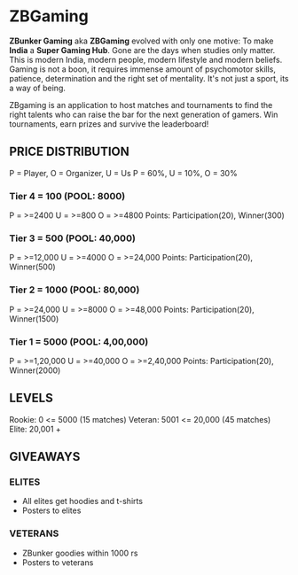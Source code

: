 # ZBGaming

**ZBunker Gaming** aka **ZBGaming** evolved with only one motive: To make **India** a **Super Gaming Hub**. Gone are the days when studies only matter. This is modern India, modern people, modern lifestyle and modern beliefs. Gaming is not a boon, it requires immense amount of psychomotor skills, patience, determination and the right set of mentality. It's not just a sport, its a way of being.

ZBgaming is an application to host matches and tournaments to find the right talents who can raise the bar for the next generation of gamers. Win tournaments, earn prizes and survive the leaderboard!

## PRICE DISTRIBUTION

P = Player, O = Organizer, U = Us
P = 60%, U = 10%, O = 30%

### Tier 4 = 100 (POOL: 8000)
P = >=2400
U = >=800
O = >=4800
Points: Participation(20), Winner(300)

### Tier 3 = 500 (POOL: 40,000)
P = >=12,000
U = >=4000
O = >=24,000
Points: Participation(20), Winner(500)

### Tier 2 = 1000 (POOL: 80,000)
P = >=24,000
U = >=8000
O = >=48,000
Points: Participation(20), Winner(1500)

### Tier 1 = 5000 (POOL: 4,00,000)
P = >=1,20,000
U = >=40,000
O = >=2,40,000
Points: Participation(20), Winner(2000)

## LEVELS
Rookie: 0 <= 5000 (15 matches)
Veteran: 5001 <= 20,000 (45 matches)
Elite:  20,001 +

## GIVEAWAYS

### ELITES
- All elites get hoodies and t-shirts
- Posters to elites

### VETERANS
- ZBunker goodies within 1000 rs
- Posters to veterans
